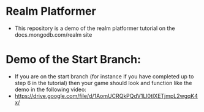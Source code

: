 # Realm Platformer 
- This repository is a demo of the realm platformer tutorial on the docs.mongodb.com/realm site


# Demo of the Start Branch:
- If you are on the start branch (for instance if you have completed up to step 6 in the tutorial) then your game should look and function like the demo in the following video:
- https://drive.google.com/file/d/1AomUCRQkPQdV1Ll0tIXETjmpL2wgqK4x/